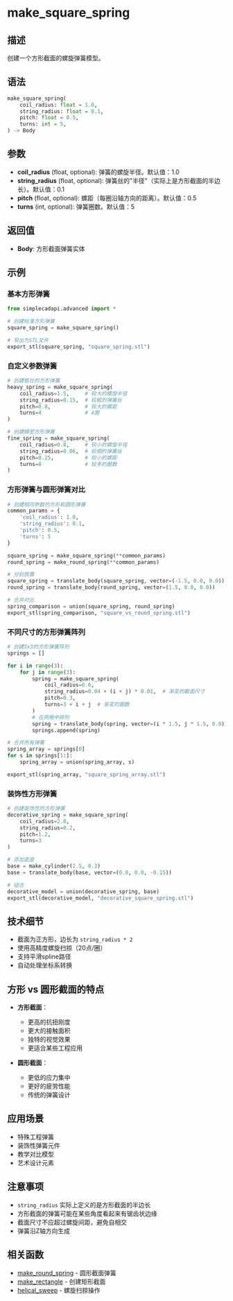 # make_square_spring

## 描述
创建一个方形截面的螺旋弹簧模型。

## 语法
```python
make_square_spring(
    coil_radius: float = 1.0,
    string_radius: float = 0.1,
    pitch: float = 0.5,
    turns: int = 5,
) -> Body
```

## 参数
- **coil_radius** (float, optional): 弹簧的螺旋半径。默认值：1.0
- **string_radius** (float, optional): 弹簧丝的"半径"（实际上是方形截面的半边长）。默认值：0.1
- **pitch** (float, optional): 螺距（每圈沿轴方向的距离）。默认值：0.5
- **turns** (int, optional): 弹簧圈数。默认值：5

## 返回值
- **Body**: 方形截面弹簧实体

## 示例

### 基本方形弹簧
```python
from simplecadapi.advanced import *

# 创建标准方形弹簧
square_spring = make_square_spring()

# 导出为STL文件
export_stl(square_spring, "square_spring.stl")
```

### 自定义参数弹簧
```python
# 创建粗壮的方形弹簧
heavy_spring = make_square_spring(
    coil_radius=1.5,     # 较大的螺旋半径
    string_radius=0.15,  # 较粗的弹簧丝
    pitch=0.8,           # 较大的螺距
    turns=4              # 4圈
)

# 创建精密方形弹簧
fine_spring = make_square_spring(
    coil_radius=0.8,     # 较小的螺旋半径
    string_radius=0.06,  # 较细的弹簧丝
    pitch=0.25,          # 较小的螺距
    turns=8              # 较多的圈数
)
```

### 方形弹簧与圆形弹簧对比
```python
# 创建相同参数的方形和圆形弹簧
common_params = {
    'coil_radius': 1.0,
    'string_radius': 0.1,
    'pitch': 0.5,
    'turns': 5
}

square_spring = make_square_spring(**common_params)
round_spring = make_round_spring(**common_params)

# 分别放置
square_spring = translate_body(square_spring, vector=(-1.5, 0.0, 0.0))
round_spring = translate_body(round_spring, vector=(1.5, 0.0, 0.0))

# 合并对比
spring_comparison = union(square_spring, round_spring)
export_stl(spring_comparison, "square_vs_round_spring.stl")
```

### 不同尺寸的方形弹簧阵列
```python
# 创建3x3的方形弹簧阵列
springs = []

for i in range(3):
    for j in range(3):
        spring = make_square_spring(
            coil_radius=0.6,
            string_radius=0.04 + (i + j) * 0.01,  # 渐变的截面尺寸
            pitch=0.3,
            turns=3 + i + j  # 渐变的圈数
        )
        # 在网格中排列
        spring = translate_body(spring, vector=(i * 1.5, j * 1.5, 0.0))
        springs.append(spring)

# 合并所有弹簧
spring_array = springs[0]
for s in springs[1:]:
    spring_array = union(spring_array, s)

export_stl(spring_array, "square_spring_array.stl")
```

### 装饰性方形弹簧
```python
# 创建装饰性的方形弹簧
decorative_spring = make_square_spring(
    coil_radius=2.0,
    string_radius=0.2,
    pitch=1.2,
    turns=3
)

# 添加底座
base = make_cylinder(2.5, 0.3)
base = translate_body(base, vector=(0.0, 0.0, -0.15))

# 组合
decorative_model = union(decorative_spring, base)
export_stl(decorative_model, "decorative_square_spring.stl")
```

## 技术细节
- 截面为正方形，边长为 `string_radius * 2`
- 使用高精度螺旋扫掠（20点/圈）
- 支持平滑spline路径
- 自动处理坐标系转换

## 方形 vs 圆形截面的特点
- **方形截面**：
  - 更高的抗扭刚度
  - 更大的接触面积
  - 独特的视觉效果
  - 更适合某些工程应用

- **圆形截面**：
  - 更低的应力集中
  - 更好的疲劳性能
  - 传统的弹簧设计

## 应用场景
- 特殊工程弹簧
- 装饰性弹簧元件
- 教学对比模型
- 艺术设计元素

## 注意事项
- `string_radius` 实际上定义的是方形截面的半边长
- 方形截面的弹簧可能在某些角度看起来有锯齿状边缘
- 截面尺寸不应超过螺旋间距，避免自相交
- 弹簧沿Z轴方向生成

## 相关函数
- [make_round_spring](make_round_spring.md) - 圆形截面弹簧
- [make_rectangle](make_rectangle.md) - 创建矩形截面
- [helical_sweep](helical_sweep.md) - 螺旋扫掠操作

